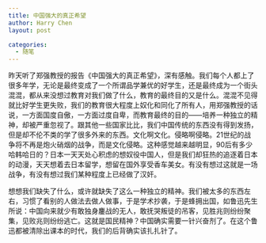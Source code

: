 ```yaml
---
title: 中国强大的真正希望
author: Harry Chen
layout: post

categories:
  - 随笔
---
```


  昨天听了郑强教授的报告《中国强大的真正希望》，深有感触。我们每个人都上了很多年学，无论是最终变成了一个所谓品学兼优的好学生，还是最终成为一个街头混混，都从来没想过教育对我们做了什么，教育的最终目的又是什么。混混不见得就比好学生更失败，我们的教育很大程度上奴化和同化了所有人，用郑强教授的话说，一方面国度自傲，一方面过度自卑，而教育最终的目的——培养一种独立的精神，却被严重忽视了。跟其他一些国家比比，我们中国传统的东西没有得到发扬，但是却不伦不类的学了很多外来的东西。文化啊文化。侵略啊侵略。21世纪的战争将不再是炮火硝烟的战争，而是文化侵略。这种感觉越来越明显，90后有多少哈韩哈日的？日本一天天处心积虑的想奴役中国人，但是我们却狂热的追逐着日本的动漫，天天想着去日本留学，想留在国外享受香车美女。有没有想过这就是一场战争，有没有想过我们某种程度上已经做了汉奸。

  想想我们缺失了什么，或许就缺失了这么一种独立的精神。我们被太多的东西左右，习惯了看别的人做法去做人做事，于是学术抄袭，于是蜂拥出国，如鲁迅先生所说：中国向来就少有敢独身鏖战的无人，敢抚哭叛徒的吊客，见胜兆则纷纷聚集，见败兆则纷纷逃亡。这就是国民精神？中国确实需要一针兴奋剂了。在这个鲁迅都被清除出课本的时代，我们的后背确实该扎扎针了。
